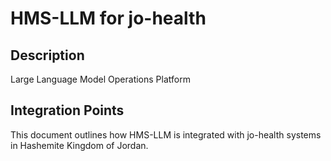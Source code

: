 # HMS-LLM for jo-health

## Description

Large Language Model Operations Platform

## Integration Points

This document outlines how HMS-LLM is integrated with jo-health systems in Hashemite Kingdom of Jordan.
